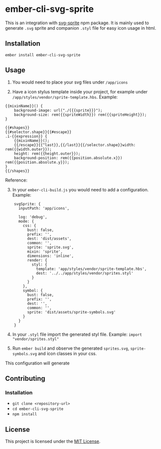 ember-cli-svg-sprite
==============================================================================

This is an integration with [svg-sprite](https://www.npmjs.com/package/svg-sprite) npm package. It is mainly used to generate `.svg` sprite 
and companion `.styl` file for easy icon usage in html.

Installation
------------------------------------------------------------------------------

```
ember install ember-cli-svg-sprite
```

Usage
------------------------------------------------------------------------------

1) You would need to place your svg files under `/app/icons`

2) Have a icon stylus template inside your project, for example under `/app/styles/vendor/sprite-template.hbs`. Example:

```
{{mixinName}}() {
    background-image: url("./{{{sprite}}}");
    background-size: rem({{spriteWidth}}) rem({{spriteHeight}});
}

{{#shapes}}
{{#selector.shape}}{{#escape}}
.i-{{expression}} {
    {{mixinName}}();
    {{/escape}}{{^last}},{{/last}}{{/selector.shape}}width: rem({{width.outer}});
    height: rem({{height.outer}});
    background-position: rem({{position.absolute.x}}) rem({{position.absolute.y}});
}
{{/shapes}}
```

Reference: 

3) In your `ember-cli-build.js` you would need to add a configuration. Example:
 
```
    svgSprite: {
      inputPath: 'app/icons',

      log: 'debug',
      mode: {
        css: {
          bust: false,
          prefix: '',
          dest: 'dist/assets',
          common: '',
          sprite: 'sprite.svg',
          mixin: 'sprite',
          dimensions: 'inline',
          render: {
            styl: {
              template: 'app/styles/vendor/sprite-template.hbs',
              dest: '../../app/styles/vendor/sprites.styl'
            }
          }
        },
        symbol: {
          bust: false,
          prefix: '',
          dest: '',
          common: '',
          sprite: 'dist/assets/sprite-symbols.svg'
        }
      }
    }

```

4) In your `.styl` file import the generated styl file. Example: `import "vendor/sprites.styl"`

5) Run `ember build` and observe the generated `sprites.svg`, `sprite-symbols.svg` and icon classes in your css.

This configuration will generate


Contributing
------------------------------------------------------------------------------

### Installation

* `git clone <repository-url>`
* `cd ember-cli-svg-sprite`
* `npm install`

License
------------------------------------------------------------------------------

This project is licensed under the [MIT License](LICENSE.md).
